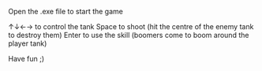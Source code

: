 Open the .exe file to start the game

↑↓←→ to control the tank
Space to shoot (hit the centre of the enemy tank to destroy them)
Enter to use the skill (boomers come to boom around the player tank)

Have fun ;)
